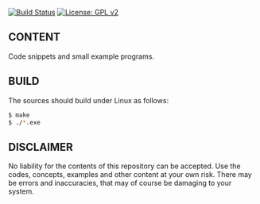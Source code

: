 [![Build Status](https://travis-ci.com/Rubusch/c.svg?branch=master)](https://travis-ci.com/Rubusch/c)
[![License: GPL v2](https://img.shields.io/badge/License-GPL%20v2-blue.svg)](https://www.gnu.org/licenses/old-licenses/gpl-2.0.en.html)

## CONTENT

Code snippets and small example programs.


## BUILD

The sources should build under Linux as follows:

```bash
$ make
$ ./*.exe
```


## DISCLAIMER

No liability for the contents of this repository can be accepted. Use the codes,
concepts, examples and other content at your own risk. There may be errors and
inaccuracies, that may of course be damaging to your system.
